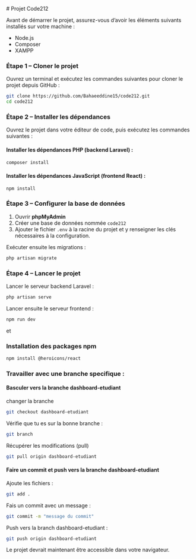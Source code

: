 ﻿﻿# Projet Code212

Avant de démarrer le projet, assurez-vous d’avoir les éléments suivants installés sur votre machine :

* Node.js
* Composer
* XAMPP

### Étape 1 – Cloner le projet

Ouvrez un terminal et exécutez les commandes suivantes pour cloner le projet depuis GitHub :

```bash
git clone https://github.com/Bahaeeddine15/code212.git
cd code212
```

### Étape 2 – Installer les dépendances

Ouvrez le projet dans votre éditeur de code, puis exécutez les commandes suivantes :

#### Installer les dépendances PHP (backend Laravel) :

```bash
composer install
```

#### Installer les dépendances JavaScript (frontend React) :

```bash
npm install
```

### Étape 3 – Configurer la base de données

1. Ouvrir **phpMyAdmin**
2. Créer une base de données nommée `code212`
3. Ajouter le fichier `.env` à la racine du projet et y renseigner les clés nécessaires à la configuration.



Exécuter ensuite les migrations :

```bash
php artisan migrate
```

### Étape 4 – Lancer le projet

Lancer le serveur backend Laravel :

```bash
php artisan serve
```

Lancer ensuite le serveur frontend :

```bash
npm run dev
```
et

### Installation des packages npm
```bash
npm install @heroicons/react
```

### Travailler avec une branche specifique :
#### Basculer vers la branche dashboard-etudiant
changer la branche
```bash
git checkout dashboard-etudiant
```

Vérifie que tu es sur la bonne branche :
```bash
git branch
```

Récupérer les modifications (pull)
```bash
git pull origin dashboard-etudiant
```

#### Faire un commit et push vers la branche dashboard-etudiant
Ajoute les fichiers :
```bash
git add .
```

Fais un commit avec un message :
```bash
git commit -m "message du commit"
```

Push vers la branch dashboard-etudiant :
```bash
git push origin dashboard-etudiant
```

Le projet devrait maintenant être accessible dans votre navigateur.